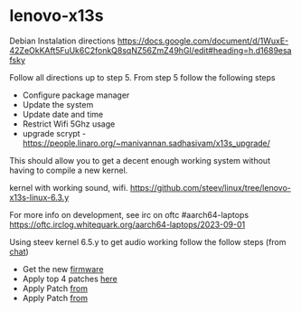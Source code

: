 # lenovo-x13s

Debian Instalation directions
https://docs.google.com/document/d/1WuxE-42ZeOkKAft5FuUk6C2fonkQ8sqNZ56ZmZ49hGI/edit#heading=h.d1689esafsky

Follow all directions up to step 5. From step 5 follow the following steps

*  Configure package manager
*  Update the system
*  Update date and time
*  Restrict Wifi 5Ghz usage
*  upgrade scrypt - https://people.linaro.org/~manivannan.sadhasivam/x13s_upgrade/

This should allow you to get a decent enough working system without having to compile a new kernel.


kernel with working sound, wifi. 
https://github.com/steev/linux/tree/lenovo-x13s-linux-6.3.y

For more info on development, see irc on oftc #aarch64-laptops
https://oftc.irclog.whitequark.org/aarch64-laptops/2023-09-01

Using steev kernel 6.5.y to get audio working follow the follow steps (from [chat](https://oftc.irclog.whitequark.org/aarch64-laptops/2023-07-24))
*  Get the new [firmware](https://git.kernel.org/pub/scm/linux/kernel/git/firmware/linux-firmware.git/commit/qcom/sc8280xp/LENOVO/21BX/audioreach-tplg.bin?id=f9a35b3f0779844aa686b76506344db70a72820d)
*  Apply top 4 patches [here](https://github.com/Srinivas-Kandagatla/alsa-ucm-conf/commits/x13s-volume-fixes)
*  Apply Patch [from](https://github.com/alsa-project/alsa-ucm-conf/commit/9bda3d15cc38bb705a1aa13f58adfea74bf37fe8)
*  Apply Patch [from](https://github.com/alsa-project/alsa-ucm-conf/pull/335)
